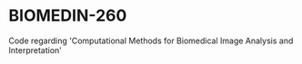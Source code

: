 # BIOMEDIN-260

Code regarding 'Computational Methods for Biomedical Image Analysis and Interpretation'
